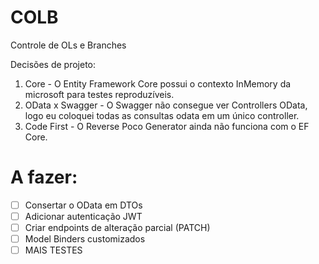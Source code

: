 # COLB
Controle de OLs e Branches

Decisões de projeto:
1. Core - O Entity Framework Core possui o contexto InMemory da microsoft para testes reproduzíveis.
2. OData x Swagger - O Swagger não consegue ver Controllers OData, logo eu coloquei todas as consultas odata em um único controller.
3. Code First - O Reverse Poco Generator ainda não funciona com o EF Core.

# A fazer:
- [ ] Consertar o OData em DTOs
- [ ] Adicionar autenticação JWT
- [ ] Criar endpoints de alteração parcial (PATCH)
- [ ] Model Binders customizados
- [ ] MAIS TESTES